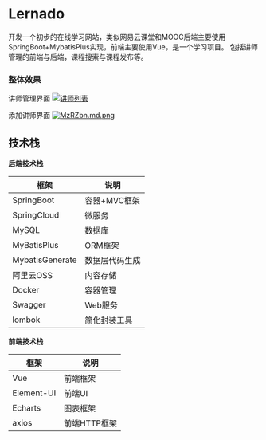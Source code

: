 # Lernado

开发一个初步的在线学习网站，类似网易云课堂和MOOC后端主要使用SpringBoot+MybatisPlus实现，前端主要使用Vue，是一个学习项目。
包括讲师管理的前端与后端，课程搜索与课程发布等。

### 整体效果
讲师管理界面
[![讲师列表](https://s2.ax1x.com/2019/11/26/Mz2K6H.md.png)](https://imgchr.com/i/Mz2K6H)

添加讲师界面
[![MzRZbn.md.png](https://s2.ax1x.com/2019/11/26/MzRZbn.md.png)](https://imgchr.com/i/MzRZbn)
## 技术栈

**后端技术栈**

| 框架 | 说明 |
| --- | --- |
| SpringBoot | 容器+MVC框架 |
| SpringCloud | 微服务 |
| MySQL | 数据库 |
| MyBatisPlus | ORM框架 |
| MybatisGenerate | 数据层代码生成 |
| 阿里云OSS | 内容存储 |
| Docker | 容器管理 |
| Swagger | Web服务 |
| lombok | 简化封装工具 |

**前端技术栈**

 | 框架 | 说明 |
 | --- | --- |
 | Vue | 前端框架 |
 | Element-UI | 前端UI |
 | Echarts | 图表框架 |
 | axios | 前端HTTP框架 |